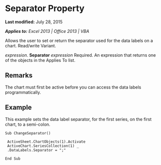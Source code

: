 
# Separator Property

 **Last modified:** July 28, 2015

 _**Applies to:** Excel 2013 | Office 2013 | VBA_

Allows the user to set or return the separator used for the data labels on a chart. Read/write Variant.

 _expression_. **Separator**
 _expression_ Required. An expression that returns one of the objects in the Applies To list.

## Remarks

The chart must first be active before you can access the data labels programmatically.


## Example

This example sets the data label separator, for the first series, on the first chart, to a semi-colon.


```
Sub ChangeSeparator() 
 
 ActiveSheet.ChartObjects(1).Activate 
 ActiveChart.SeriesCollection(1) _ 
 .DataLabels.Separator = ";" 
 
End Sub
```

